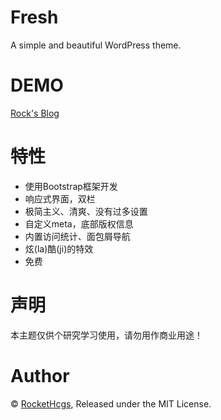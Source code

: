 ﻿# Fresh  
A simple and beautiful WordPress theme.  

# DEMO  
[Rock's Blog](https://rockethcgs.me/)  

# 特性  
- 使用Bootstrap框架开发  
- 响应式界面，双栏  
- 极简主义、清爽、没有过多设置  
- 自定义meta，底部版权信息  
- 内置访问统计、面包屑导航  
- 炫(la)酷(ji)的特效  
- 免费

# 声明  
本主题仅供个研究学习使用，请勿用作商业用途！

# Author  
© [RocketHcgs](https://rockethcgs.me/), Released under the MIT License.
